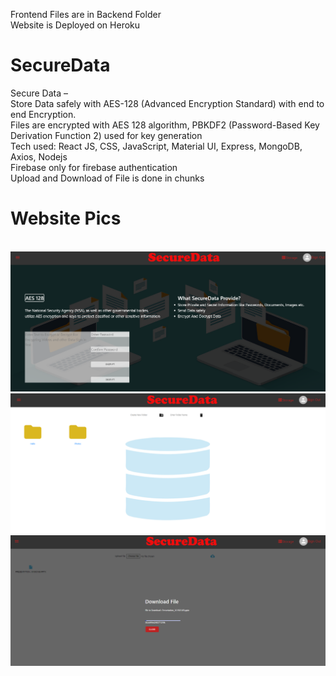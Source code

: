 Frontend Files are in Backend Folder <br/>
Website is Deployed on Heroku
# SecureData
Secure Data –<br/> 
Store Data safely with AES-128 (Advanced Encryption Standard) with end to end Encryption.<br/> 
Files are encrypted with AES 128 algorithm, PBKDF2 (Password-Based Key Derivation Function 2) used for key generation<br/>
Tech used: React JS,  CSS, JavaScript, Material UI, Express, MongoDB, Axios, Nodejs <br/>
Firebase only for firebase authentication<br/>
Upload and Download of File is done in chunks<br/>

# Website Pics
<br/>
<img src="https://github.com/ParmeetMundi/SecureData/blob/master/home.png">
<img src="https://github.com/ParmeetMundi/SecureData/blob/master/storage.png">
<img src="https://github.com/ParmeetMundi/SecureData/blob/master/download.png">

